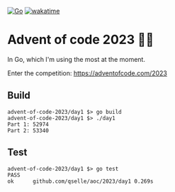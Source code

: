 [![Go](https://github.com/qselle/advent-of-code-2023/actions/workflows/go.yml/badge.svg)](https://github.com/qselle/advent-of-code-2023/actions/workflows/go.yml) [![wakatime](https://wakatime.com/badge/github/qselle/advent-of-code-2023.svg)](https://wakatime.com/badge/github/qselle/advent-of-code-2023)
# Advent of code 2023 🎄🎅

In Go, which I'm using the most at the moment.

Enter the competition: https://adventofcode.com/2023

## Build

```console
advent-of-code-2023/day1 $> go build
advent-of-code-2023/day1 $> ./day1
Part 1: 52974
Part 2: 53340
```

## Test

```console
advent-of-code-2023/day1 $> go test
PASS
ok  	github.com/qselle/aoc/2023/day1	0.269s
```
